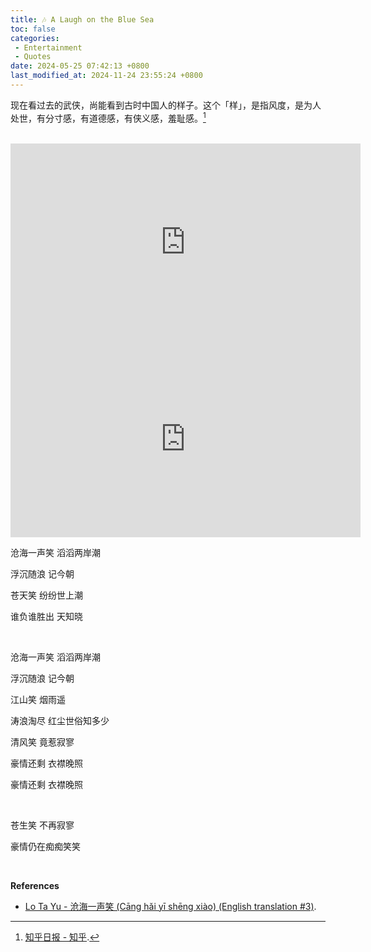 ```yaml
---
title: 🎶 A Laugh on the Blue Sea
toc: false
categories:
 - Entertainment
 - Quotes
date: 2024-05-25 07:42:13 +0800
last_modified_at: 2024-11-24 23:55:24 +0800
---
```


<div class="quote--left" markdown="1">

现在看过去的武侠，尚能看到古时中国人的样子。这个「样」，是指风度，是为人处世，有分寸感，有道德感，有侠义感，羞耻感。[^1]

</div>

<br>

<iframe class="iframe--video" width="560" height="315" src="https://www.youtube.com/embed/3PazbAYoHK8?si=rmWQlEzLbzyqkcv7" title="YouTube video player" frameborder="0" allow="accelerometer; autoplay; clipboard-write; encrypted-media; gyroscope; picture-in-picture; web-share" referrerpolicy="strict-origin-when-cross-origin" allowfullscreen></iframe>

<br>

<iframe class="iframe--video" width="560" height="315" src="https://www.youtube.com/embed/3ebGqqXIG9Y?si=jwJVKPUQdkpbwzIP" title="YouTube video player" frameborder="0" allow="accelerometer; autoplay; clipboard-write; encrypted-media; gyroscope; picture-in-picture; web-share" referrerpolicy="strict-origin-when-cross-origin" allowfullscreen></iframe>

<br>

沧海一声笑 滔滔两岸潮

浮沉随浪 记今朝

苍天笑 纷纷世上潮

谁负谁胜出 天知晓

<br>

沧海一声笑 滔滔两岸潮

浮沉随浪 记今朝

江山笑 烟雨遥

涛浪淘尽 红尘世俗知多少

清风笑 竟惹寂寥

豪情还剩 衣襟晚照

豪情还剩 衣襟晚照

<br>

苍生笑 不再寂寥

豪情仍在痴痴笑笑

<br>

**References**

- [Lo Ta Yu - 沧海一声笑 (Cāng hǎi yī shēng xiào) (English translation #3)](https://lyricstranslate.com/en/cang-hai-yi-sheng-xiao-%E6%B2%A7%E6%B5%B7%E4%B8%80%E5%A3%B0%E7%AC%91-laugh-blue-sea.html).

[^1]: [知乎日报 - 知乎](https://daily.zhihu.com/story/9732975).